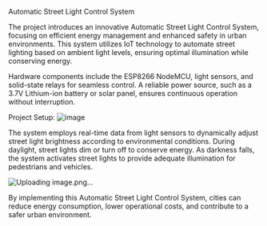 Automatic Street Light Control System

The project introduces an innovative Automatic Street Light Control System, focusing on efficient energy management and enhanced safety in urban environments. This system utilizes IoT technology to automate street lighting based on ambient light levels, ensuring optimal illumination while conserving energy.

Hardware components include the ESP8266 NodeMCU, light sensors, and solid-state relays for seamless control. A reliable power source, such as a 3.7V Lithium-ion battery or solar panel, ensures continuous operation without interruption.

Project Setup:
![image](https://github.com/Sasikalamurugesan/IOT_Automatic_Street_Light/assets/118598868/a3e96ef2-e61a-4fe1-b705-e3d7c6845621)



The system employs real-time data from light sensors to dynamically adjust street light brightness according to environmental conditions. During daylight, street lights dim or turn off to conserve energy. As darkness falls, the system activates street lights to provide adequate illumination for pedestrians and vehicles.

![Uploading image.png…]()


By implementing this Automatic Street Light Control System, cities can reduce energy consumption, lower operational costs, and contribute to a safer urban environment.





